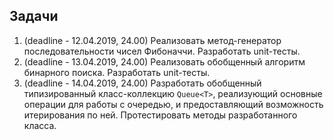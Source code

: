 ## Задачи

1. (deadline - 12.04.2019, 24.00) Реализовать метод-генератор последовательности чисел Фибоначчи. Разработать unit-тесты.
2. (deadline - 13.04.2019, 24.00) Реализовать обобщенный алгоритм бинарного поиска. Разработать unit-тесты.
3. (deadline - 14.04.2019, 24.00) Разработать обобщенный типизированный класс-коллекцию `Queue<T>`, реализующий основные операции для работы с очередью, и предоставляющий возможность итерирования по ней. Протестировать методы разработанного класса.

